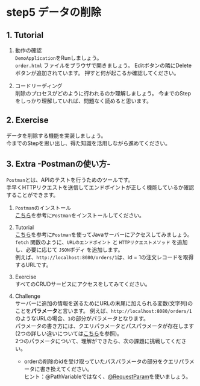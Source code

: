 # step5 データの削除

## 1. Tutorial

1. 動作の確認  
`DemoApplication`をRunしましょう。  
`order.html` ファイルをブラウザで開きましょう。
Editボタンの隣にDeleteボタンが追加されています。
押すと何が起こるか確認してください。

2. コードリーディング  
削除のプロセスがどのように行われるのか理解しましょう。
今までのStepをしっかり理解していれば、問題なく読めると思います。

## 2. Exercise

データを削除する機能を実装しましょう。  
今までのStepを思い出し、得た知識を活用しながら進めてください。


## 3. Extra -Postmanの使い方-
`Postman`とは、APIのテストを行うためのツールです。  
手早くHTTPリクエストを送信してエンドポイントが正しく機能しているか確認することができます。

1. `Postman`のインストール  
[こちら](https://yu-report.com/entry/postman/)を参考に`Postman`をインストールしてください。  

2. Tutorial  
[こちら](https://rainbow-engine.com/postman-howto-intro/)を参考に`Postman`を使ってJavaサーバーにアクセスしてみましょう。
`fetch` 関数のように、`URLのエンドポイント` と `HTTPリクエストメソッド` を追加し、必要に応じて `JSON`ボディ を追加します。  
例えば、`http://localhost:8080/orders/1`は、id = 1の注文レコードを取得するURLです。

3. Exercise  
すべてのCRUDサービスにアクセスをしてみてください。

4. Challenge  
サーバーに追加の情報を送るためにURLの末尾に加えられる変数(文字列)のことを**パラメータ**と言います。
例えば、`http://localhost:8080/orders/1`のようなURLの場合、`1`の部分がパラメータとなります。  
パラメータの書き方には、クエリパラメータとパスパラメータが存在します(2つの詳しい違いについては[こちら](https://zenn.dev/eri_agri/articles/859a3362db8386)を参照)。  
2つのパラメータについて、理解ができたら、次の課題に挑戦してください。
   - orderの削除のidを受け取っていたパスパラメータの部分をクエリパラメータに書き換えてください。  
ヒント：@PathVariableではなく、[@RequestParam](https://www.tairaengineer-note.com/springboot-requestparam-annotation/)を使いましょう。
